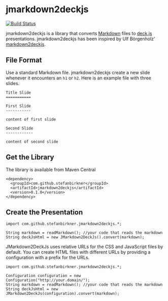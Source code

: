 # jmarkdown2deckjs

[![Build Status](https://travis-ci.org/stefanbirkner/jmarkdown2deckjs.svg?branch=master)](https://travis-ci.org/stefanbirkner/jmarkdown2deckjs)

jmarkdown2deckjs is a library that converts 
[Markdown](http://daringfireball.net/projects/markdown/) files to
[deck.js](http://imakewebthings.com/deck.js/) presentations.
jmarkdown2deckjs has been inspired by Ulf Börgenholz'
[markdown2deckjs](https://github.com/ulf/markdown2deckjs).

File Format
-----------

Use a standard Markdown file. jmarkdown2deckjs create a new slide
whenever it encounters an `h1` or `h2`. Here is an example file with
three slides.

    Title Slide
    ===========

    First Slide
    -----------

    content of first slide

    Second Slide
    ------------

    content of second slide

Get the Library
---------------

The library is available from Maven Central

    <dependency>
      <groupId>com.github.stefanbirkner</groupId>
      <artifactId>jmarkdown2deckjs</artifactId>
      <version>0.1.0</version>
    </dependency>

Create the Presentation
-----------------------

    import com.github.stefanbirkner.jmarkdown2deckjs.*;

    String markdown = readMarkdown(); //your code that reads the markdown
    String deckJsHtml = new JMarkdown2DeckJs().convert(markdown);

JMarkdown2DeckJs uses relative URLs for the CSS and JavaScript files by default. You can create HTML files with
different URLs by providing a configuration with a prefix for the URLs.

    import com.github.stefanbirkner.jmarkdown2deckjs.*;

    Configuration configuration = new Configuration("http://your.domain/");
    String markdown = readMarkdown(); //your code that reads the markdown
    String deckJsHtml = new JMarkdown2DeckJs(configuration).convert(markdown);
